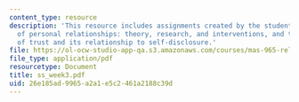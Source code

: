 ```yaml
---
content_type: resource
description: 'This resource includes assignments created by the students on handbook
  of personal relationships: theory, research, and interventions, and the measurement
  of trust and its relationship to self-disclosure.'
file: https://ol-ocw-studio-app-qa.s3.amazonaws.com/courses/mas-965-relational-machines-spring-2005/26e185ad9965a2a1e5c2461a2188c39d_ss_week3.pdf
file_type: application/pdf
resourcetype: Document
title: ss_week3.pdf
uid: 26e185ad-9965-a2a1-e5c2-461a2188c39d
---
```

